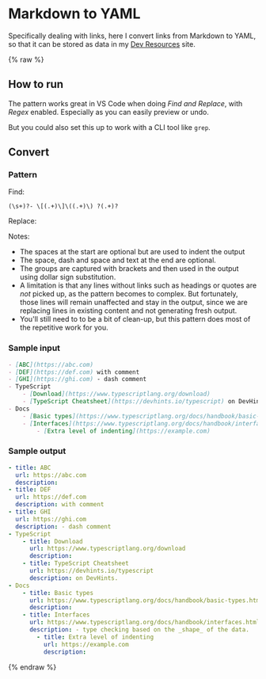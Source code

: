# Markdown to YAML

Specifically dealing with links, here I convert links from Markdown to YAML, so that it can be stored as data in my [Dev Resources](https://michaelcurrin.github.io/dev-resources/) site.

{% raw %}

## How to run

The pattern works great in VS Code when doing _Find and Replace_, with _Regex_ enabled. Especially as you can easily preview or undo.

But you could also set this up to work with a CLI tool like `grep`.


## Convert

### Pattern

Find:

```re
(\s+)?- \[(.+)\]\((.+)\) ?(.+)?
```

Replace:


Notes:

- The spaces at the start are optional but are used to indent the output
- The space, dash and space and text at the end are optional.
- The groups are captured with brackets and then used in the output using dollar sign substitution.
- A limitation is that any lines without links such as headings or quotes are _not_ picked up, as the pattern becomes to complex. But fortunately, those lines will remain unaffected and stay in the output, since we are replacing lines in existing content and not generating fresh output.
- You'll still need to to be a bit of clean-up, but this pattern does most of the repetitive work for you.

### Sample input

```markdown
- [ABC](https://abc.com)
- [DEF](https://def.com) with comment
- [GHI](https://ghi.com) - dash comment
- TypeScript
    - [Download](https://www.typescriptlang.org/download)
    - [TypeScript Cheatsheet](https://devhints.io/typescript) on DevHints.
- Docs
    - [Basic types](https://www.typescriptlang.org/docs/handbook/basic-types.html)
    - [Interfaces](https://www.typescriptlang.org/docs/handbook/interfaces.html) - type checking based on the _shape_ of the data.
        - [Extra level of indenting](https://example.com)
```

### Sample output

```yaml
- title: ABC
  url: https://abc.com
  description: 
- title: DEF
  url: https://def.com
  description: with comment
- title: GHI
  url: https://ghi.com
  description: - dash comment
- TypeScript
    - title: Download
      url: https://www.typescriptlang.org/download
      description: 
    - title: TypeScript Cheatsheet
      url: https://devhints.io/typescript
      description: on DevHints.
- Docs
    - title: Basic types
      url: https://www.typescriptlang.org/docs/handbook/basic-types.html
      description: 
    - title: Interfaces
      url: https://www.typescriptlang.org/docs/handbook/interfaces.html
      description: - type checking based on the _shape_ of the data.
        - title: Extra level of indenting
          url: https://example.com
          description: 
```


{% endraw %}
